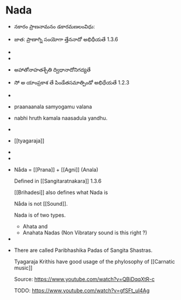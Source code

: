 # Nada
- నకారం ప్రాణనామనం డకారమణలంవిధు:
- జాత: ప్రాణాగ్ని సంయోగా త్తేననాదో అభిధీయతే 1.3.6
-
-
- అహాతోనాహతశ్చేతి  ద్విధానాదోనిగద్యతే
- సో అ యాంప్రకాశ తే పిండేతసమాత్పిండో అభిధేయతే 1.2.3
-
- praanaanala samyogamu valana
- nabhi hruth kamala naasadula yandhu.
-
- [[tyagaraja]]
-
-
- Nåda = [[Prana]] + [[Agni]] (Anala)
  
  Defined in [[Sangitaratnakara]] 1.3.6
  
  [[Brihadesi]] also defines what Nada is
  
  Nåda is not [[Sound]].
  
  Nada is of two types.
	- Ahata and
	- Anahata Nadas (Non Vibratary sound is this right ?)
-
- There are called Paribhashika Padas of Sangita Shastras.
  
  Tyagaraja Krithis have good usage of the phylosophy of [[Carnatic music]]
  
  Source: https://www.youtube.com/watch?v=QBiDqqXtR-c
  
  TODO: https://www.youtube.com/watch?v=gfSFt_ul4Ag
